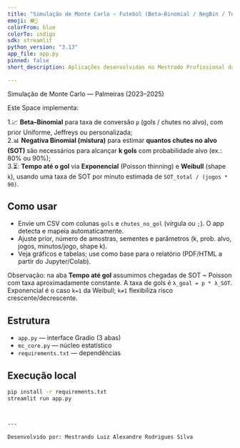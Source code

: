 ```yaml
---
title: "Simulação de Monte Carlo — Futebol (Beta–Binomial / NegBin / Tempo até gol)"
emoji: ⚽🏃
colorFrom: blue
colorTo: indigo
sdk: streamlit
python_version: "3.13"
app_file: app.py
pinned: false
short_description: Aplicações desenvolvidas no Mestrado Profissional da UNB

---
```


Simulação de Monte Carlo — Palmeiras (2023–2025)



Este Space implementa:

1.📈 **Beta–Binomial** para taxa de conversão `p` (gols / chutes no alvo), com prior Uniforme, Jeffreys ou personalizada;  
2.📊 **Negativa Binomial (mistura)** para estimar **quantos chutes no alvo (SOT)** são necessários para alcançar **k gols** com probabilidade alvo (ex.: 80% ou 90%);  
3.⏳: **Tempo até o gol** via **Exponencial** (Poisson thinning) e **Weibull** (shape `k`), usando uma taxa de SOT por minuto estimada de `SOT_total / (jogos * 90)`.

## Como usar
- Envie um CSV com colunas `gols` e `chutes_no_gol` (vírgula ou `;`). O app detecta e mapeia automaticamente.
- Ajuste prior, número de amostras, sementes e parâmetros (k, prob. alvo, jogos, minutos/jogo, shape k).
- Veja gráficos e tabelas; use como base para o relatório (PDF/HTML a partir do Jupyter/Colab).

 Observação: na aba **Tempo até gol** assumimos chegadas de SOT ~ Poisson com taxa aproximadamente constante. A taxa de gols é `λ_goal = p * λ_SOT`. Exponencial é o caso `k=1` da Weibull; `k≠1` flexibiliza risco crescente/decrescente.

## Estrutura
- `app.py` — interface Gradio (3 abas)
- `mc_core.py` — núcleo estatístico
- `requirements.txt` — dependências

## Execução local
```bash
pip install -r requirements.txt
streamlit run app.py



---

Desenvolvido por: Mestrando Luiz Alexandre Rodrigues Silva

